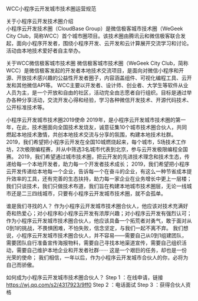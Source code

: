 WCC小程序云开发城市技术圈运营规范

关于小程序云开发技术圈介绍   
     小程序云开发技术圈（CloudBase Group）是微信极客城市技术圈（WeGeek City Club，简称WCC）首个城市圈项目。该技术圈由腾讯云和微信极客联合发起，面向小程序开发者，围绕小程序开发、云开发和云计算展开交流学习和讨论。活动由本地技术爱好者自主举办。

关于WCC微信极客城市技术圈
微信极客城市技术圈（WeGeek City Club，简称WCC）是微信极客发起的开发者本地技术交流项目，是面向对微信小程序和开源、开放技术感兴趣的公益性开发者圈子，内容涵盖组件、可视化编程工具、云开发和其他微信API等。
WCC主要以开发者、设计师、创业者、大学生等软件从业人员为主，是一个开放和自由的社区，活动完全由志愿者自行组织。目标是通过举办各种分享活动，交流开发心得和经验，学习各种微信开发技术、开源代码技术、公开标准技术等。

小程序云开发城市技术圈2019使命
      2019年，是小程序云开发城市技术圈的第一年，在此，技术圈面向全国技术发烧友，诚意征集10个城市技术圈合伙人，共同燃起本地技术激情，共创本地技术交流与分享的氛围，构建本地技术社群。
     2019，我们希望把小程序云开发在全国10城燃烧起来，每个城市，5场技术工作坊，2次极限编程赛，并从中筛选3名城市代表到北京，参与云开发极限编程全国赛。
     2019，我们希望通过城市技术圈，把云开发的先进技术理念和技术生态，传递给每一个本地开发者，助力每一个开发者技术成长；
     2019，我们希望把小程序云开发传递给本地每一个企业，告诉每一个在奋斗的企业，有这么一种节省成本提升效率的工具，还有完善的生态扶持，助力每一家企业在业务增长中更上一层楼；
     我们只谈技术，我们只做技术布道，我们旨在构建本地城市技术圈层，无论一线城市还是二三四线城市，只要有小程序云开发城市技术圈，就不会孤单。

谁是我们寻找的人？
       作为小程序云开发城市技术圈合伙人，他应该对技术充满好奇和热爱心；对小程序和小程序云开发有浓厚兴趣；对小程序云开发有强烈认可；
        作为小程序云开发城市技术圈合伙人，他应该具备一个拓荒者对勇气，敢于面对从0到1的挑战，不畏惧困难，不怕失败，信念坚定，与我们一起不离不弃。
         我们想说，小程序云开发城市技术圈合伙人，并不容易——需要自己从0到1组建团队，需要团队自行准备宣传海报物料，需要自己寻找本地渠道宣传，需要自己组织活动，需要自己维护本地企业和开发者社群······
         这是一个艰巨的任务，却也是一份光荣的使命； 我们相信，一年以后，作为小程序云开发城市合伙人的你，必将为自己而骄傲。

如何成为小程序云开发城市技术圈合伙人？
        Step 1 ：在线申请，链接 https://wj.qq.com/s2/4317923/9ff0
        Step 2 ：电话面试
        Step 3 ：获得合伙人资格

